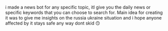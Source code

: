 i made a news bot for any specific topic, itl give you the daily news or specific keywords that you can choose to search for. Main idea for creating it was to give me insights on the russia ukraine situation and i hope anyone affected by it stays safe any way
dont skid 🙃
